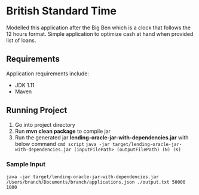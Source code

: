 # British Standard Time

Modelled this application after the Big Ben which is a clock that follows the 12 hours format.
Simple application to optimize cash at hand when provided list of loans.


## Requirements
Application requirements include:
* JDK 1.11
* Maven

## Running Project
1. Go into project directory
2. Run **mvn clean package** to compile jar
3. Run the generated jar **lending-oracle-jar-with-dependencies.jar** with below command
   ```` cmd script ````
   `java -jar target/lending-oracle-jar-with-dependencies.jar (inputFilePath> (outputFilePath) (N) (K)`

### Sample Input
`java -jar target/lending-oracle-jar-with-dependencies.jar /Users/branch/Documents/branch/applications.json ./output.txt 50000 1000`


